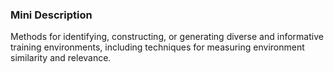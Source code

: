 ### Mini Description

Methods for identifying, constructing, or generating diverse and informative training environments, including techniques for measuring environment similarity and relevance.
